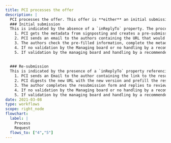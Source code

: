 ```yaml
---
title: PCI processes the offer
description: |
  PCI processes the offer. This offer is **either** an initial submission or a resubmission. The process is **different depending** on the case.
  ### Initial submission
  This is indicated by the absence of a `inReplyTo` property. The process is as follows:
    1. PCI gets the metadata from signposting and creates a pre-submission page
    2. PCI sends an email to the authors containing the URL that would send the author directly to the prefilled submission/resubmission page of PCI X after registering if needed and after login in PCI X website.
    3. The authors check the pre-filled information, complete the metadata (e.g. links to data, scripts, codes, PCI thematic fields) and complete the submission.
    4. If no validation by the Managing board or no handling by a recommender (negative outcome) then an email is sent to the authors and the process stops. PCI sends a *Reject* notification.
    5. If validation by the managing board and handling by a recommender (positive outcome) then an email is sent to the authors and the review process begins. PCI sends a *TentativeAccept* notification.
  
  
  ### Re-submission
  This is indicated by the presence of a `inReplyTo` property referencing the Activity `ID` of the  previous `Reject` notification. The process is as follows:
    1. PCI sends an Email to the author containing the link to the resubmission form
    2. PCI digests the new URL with the new version and prefill the resubmission form with signposting (optional), and keep other old data (eg opposed reviewers)
    3. The author completes the resubmission form and replies to reviewers
    4. If no validation by the Managing board or no handling by a recommender (negative outcome) then an email is sent to the authors and the process stops. PCI sends a *Reject* notification.
    5. If validation by the managing board and handling by a recommender (positive outcome) then an email is sent to the authors and the review process begins. PCI sends a *TentativeAccept* notification.
date: 2021-03-08
type: workflows
scope: right_node
flowchart:
  label: |
    Process
    Request
  flows_to: ["4","5"]
---
```



